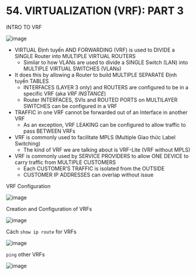 # 54. VIRTUALIZATION (VRF): PART 3

INTRO TO VRF

![image](https://github.com/psaumur/CCNA/assets/106411237/e122f3c6-290f-4f33-a31d-f308f12140a3)

- VIRTUAL Định tuyến AND FORWARDING (VRF) is used to DIVIDE a SINGLE Router into MULTIPLE VIRTUAL ROUTERS
    - Similar to how VLANs are used to divide a SINGLE Switch (LAN) into MULTIPLE VIRTUAL SWITCHES (VLANs)
- It does this by allowing a Router to build MULTIPLE SEPARATE Định tuyến TABLES
    - INTERFACES (LAYER 3 only) and ROUTERS are configured to be in a specific VRF (aka *VRF INSTANCE*)
    - Router INTERFACES, SVIs and ROUTED PORTS on MULTILAYER SWITCHES can be configured in a VRF
- TRAFFIC in one VRF cannot be forwarded out of an Interface in another VRF
    - As an exception, VRF LEAKING can be configured to allow traffic to pass BETWEEN VRFs
- VRF is commonly used to facilitate MPLS (Multiple Giao thức Label Switching)
    - The kind of VRF we are talking about is VRF-Lite (VRF without MPLS)
- VRF is commonly used by SERVICE PROVIDERS to allow ONE DEVICE to carry traffic from MULTIPLE CUSTOMERS
    - Each CUSTOMER’S TRAFFIC is isolated from the OUTSIDE
    - CUSTOMER IP ADDRESSES can overlap without issue

VRF Configuration

![image](https://github.com/psaumur/CCNA/assets/106411237/fec7669b-8868-4529-81fa-6f52e07ff6e4)

Creation and Configuration of VRFs

![image](https://github.com/psaumur/CCNA/assets/106411237/624ebfc0-c7c0-498d-a00b-c19e2738585a)

Cách `show ip route` for VRFs

![image](https://github.com/psaumur/CCNA/assets/106411237/cbe724be-4497-4976-9927-18ff5c71a4c7)

`ping` other VRFs

![image](https://github.com/psaumur/CCNA/assets/106411237/f29dd935-0ec7-4756-b24a-fc44391254c0)
